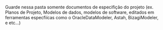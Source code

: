 Guarde nessa pasta somente documentos de especifição do projeto (ex. Planos de Projeto, Modelos de dados, modelos de software, editados em ferramentas especfiícas como o OracleDataModeler, Astah, BizagiModeler, e etc...)